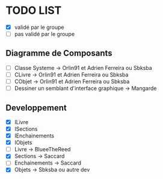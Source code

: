 TODO LIST
=========

- [x] validé par le groupe 
- [ ] pas validé par le groupe 

Diagramme de Composants
-----------------------

- [ ] Classe Systeme -> Orlin91 et Adrien Ferreira ou Sbksba
- [ ] CLivre -> Orlin91 et Adrien Ferreira ou Sbksba
- [ ] CObjet -> Orlin91 et Adrien Ferreira ou Sbksba
- [ ] Dessiner un semblant d'interface graphique -> Mangarde

Developpement
-------------

- [x] ILivre
- [x] ISections
- [x] IEnchainements
- [x] IObjets
- [ ] Livre -> BlueeTheReed
- [x] Sections -> Saccard
- [ ] Enchainements -> Saccard
- [x] Objets -> Sbksba ou autre dev
